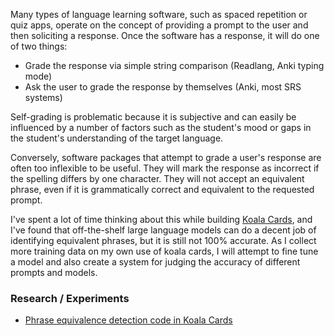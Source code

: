 Many types of language learning software, such as spaced repetition or quiz apps, operate on the concept of providing a prompt to the user and then soliciting a response. Once the software has a response, it will do one of two things:

- Grade the response via simple string comparison (Readlang, Anki typing mode)
- Ask the user to grade the response by themselves (Anki, most SRS systems)

Self-grading is problematic because it is subjective and can easily be influenced by a number of factors such as the student's mood or gaps in the student's understanding of the target language.

Conversely, software packages that attempt to grade a user's response are often too inflexible to be useful. They will mark the response as incorrect if the spelling differs by one character. They will not accept an equivalent phrase, even if it is grammatically correct and equivalent to the requested prompt.

I've spent a lot of time thinking about this while building [Koala Cards](https://koala.cards), and I've found that off-the-shelf large language models can do a decent job of identifying equivalent phrases, but it is still not 100% accurate. As I collect more training data on my own use of koala cards, I will attempt to fine tune a model and also create a system for judging the accuracy of different prompts and models.

### Research / Experiments
 - [Phrase equivalence detection code in Koala Cards](https://github.com/RickCarlino/KoalaCards/blob/main/koala/quiz-evaluators/listening.ts)
